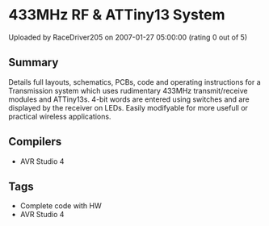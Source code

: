 # 433MHz RF & ATTiny13 System

Uploaded by RaceDriver205 on 2007-01-27 05:00:00 (rating 0 out of 5)

## Summary

Details full layouts, schematics, PCBs, code and operating instructions for a Transmission system which uses rudimentary 433MHz transmit/receive modules and ATTiny13s. 4-bit words are entered using switches and are displayed by the receiver on LEDs. Easily modifyable for more usefull or practical wireless applications.

## Compilers

- AVR Studio 4

## Tags

- Complete code with HW
- AVR Studio 4
